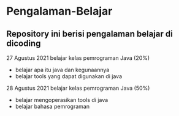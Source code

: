 Pengalaman-Belajar
==
Repository ini berisi pengalaman belajar di dicoding
--
27 Agustus 2021
belajar kelas pemrograman Java  (20%)
* belajar apa itu java dan kegunaannya
* belajar tools yang dapat digunakan di java

28 Agustus 2021
belajar kelas pemrograman Java  (50%)
* belajar mengoperasikan tools di java
* belajar bahasa pemrograman



